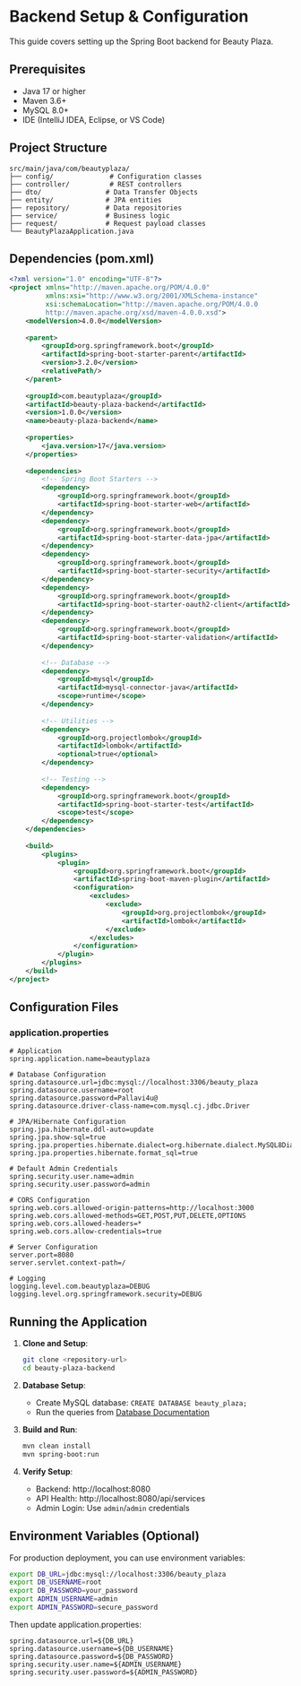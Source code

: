
# Backend Setup & Configuration

This guide covers setting up the Spring Boot backend for Beauty Plaza.

## Prerequisites

- Java 17 or higher
- Maven 3.6+
- MySQL 8.0+
- IDE (IntelliJ IDEA, Eclipse, or VS Code)

## Project Structure

```
src/main/java/com/beautyplaza/
├── config/              # Configuration classes
├── controller/          # REST controllers
├── dto/                # Data Transfer Objects
├── entity/             # JPA entities
├── repository/         # Data repositories
├── service/            # Business logic
├── request/            # Request payload classes
└── BeautyPlazaApplication.java
```

## Dependencies (pom.xml)

```xml
<?xml version="1.0" encoding="UTF-8"?>
<project xmlns="http://maven.apache.org/POM/4.0.0"
         xmlns:xsi="http://www.w3.org/2001/XMLSchema-instance"
         xsi:schemaLocation="http://maven.apache.org/POM/4.0.0 
         http://maven.apache.org/xsd/maven-4.0.0.xsd">
    <modelVersion>4.0.0</modelVersion>
    
    <parent>
        <groupId>org.springframework.boot</groupId>
        <artifactId>spring-boot-starter-parent</artifactId>
        <version>3.2.0</version>
        <relativePath/>
    </parent>
    
    <groupId>com.beautyplaza</groupId>
    <artifactId>beauty-plaza-backend</artifactId>
    <version>1.0.0</version>
    <name>beauty-plaza-backend</name>
    
    <properties>
        <java.version>17</java.version>
    </properties>
    
    <dependencies>
        <!-- Spring Boot Starters -->
        <dependency>
            <groupId>org.springframework.boot</groupId>
            <artifactId>spring-boot-starter-web</artifactId>
        </dependency>
        <dependency>
            <groupId>org.springframework.boot</groupId>
            <artifactId>spring-boot-starter-data-jpa</artifactId>
        </dependency>
        <dependency>
            <groupId>org.springframework.boot</groupId>
            <artifactId>spring-boot-starter-security</artifactId>
        </dependency>
        <dependency>
            <groupId>org.springframework.boot</groupId>
            <artifactId>spring-boot-starter-oauth2-client</artifactId>
        </dependency>
        <dependency>
            <groupId>org.springframework.boot</groupId>
            <artifactId>spring-boot-starter-validation</artifactId>
        </dependency>
        
        <!-- Database -->
        <dependency>
            <groupId>mysql</groupId>
            <artifactId>mysql-connector-java</artifactId>
            <scope>runtime</scope>
        </dependency>
        
        <!-- Utilities -->
        <dependency>
            <groupId>org.projectlombok</groupId>
            <artifactId>lombok</artifactId>
            <optional>true</optional>
        </dependency>
        
        <!-- Testing -->
        <dependency>
            <groupId>org.springframework.boot</groupId>
            <artifactId>spring-boot-starter-test</artifactId>
            <scope>test</scope>
        </dependency>
    </dependencies>
    
    <build>
        <plugins>
            <plugin>
                <groupId>org.springframework.boot</groupId>
                <artifactId>spring-boot-maven-plugin</artifactId>
                <configuration>
                    <excludes>
                        <exclude>
                            <groupId>org.projectlombok</groupId>
                            <artifactId>lombok</artifactId>
                        </exclude>
                    </excludes>
                </configuration>
            </plugin>
        </plugins>
    </build>
</project>
```

## Configuration Files

### application.properties
```properties
# Application
spring.application.name=beautyplaza

# Database Configuration
spring.datasource.url=jdbc:mysql://localhost:3306/beauty_plaza
spring.datasource.username=root
spring.datasource.password=Pallavi4u@
spring.datasource.driver-class-name=com.mysql.cj.jdbc.Driver

# JPA/Hibernate Configuration
spring.jpa.hibernate.ddl-auto=update
spring.jpa.show-sql=true
spring.jpa.properties.hibernate.dialect=org.hibernate.dialect.MySQL8Dialect
spring.jpa.properties.hibernate.format_sql=true

# Default Admin Credentials
spring.security.user.name=admin
spring.security.user.password=admin

# CORS Configuration
spring.web.cors.allowed-origin-patterns=http://localhost:3000
spring.web.cors.allowed-methods=GET,POST,PUT,DELETE,OPTIONS
spring.web.cors.allowed-headers=*
spring.web.cors.allow-credentials=true

# Server Configuration
server.port=8080
server.servlet.context-path=/

# Logging
logging.level.com.beautyplaza=DEBUG
logging.level.org.springframework.security=DEBUG
```

## Running the Application

1. **Clone and Setup**:
   ```bash
   git clone <repository-url>
   cd beauty-plaza-backend
   ```

2. **Database Setup**:
   - Create MySQL database: `CREATE DATABASE beauty_plaza;`
   - Run the queries from [Database Documentation](./database.md)

3. **Build and Run**:
   ```bash
   mvn clean install
   mvn spring-boot:run
   ```

4. **Verify Setup**:
   - Backend: http://localhost:8080
   - API Health: http://localhost:8080/api/services
   - Admin Login: Use `admin`/`admin` credentials

## Environment Variables (Optional)

For production deployment, you can use environment variables:

```bash
export DB_URL=jdbc:mysql://localhost:3306/beauty_plaza
export DB_USERNAME=root
export DB_PASSWORD=your_password
export ADMIN_USERNAME=admin
export ADMIN_PASSWORD=secure_password
```

Then update application.properties:
```properties
spring.datasource.url=${DB_URL}
spring.datasource.username=${DB_USERNAME}
spring.datasource.password=${DB_PASSWORD}
spring.security.user.name=${ADMIN_USERNAME}
spring.security.user.password=${ADMIN_PASSWORD}
```
